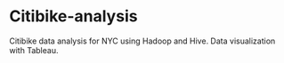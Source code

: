 # Citibike-analysis
Citibike data analysis for NYC using Hadoop and Hive. Data visualization with Tableau. 
